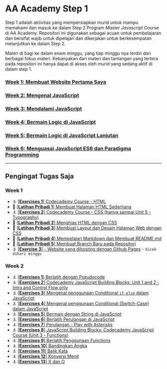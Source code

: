 # AA Academy Step 1

Step 1 adalah aktivitas yang mempersiapkan murid untuk mampu memahami dan masuk ke dalam Step 2 Program *Master Javascript* Course di AA Academy. Repositori ini digunakan sebagai acuan untuk pembelajaran dan bersifat wajib untuk dipelajari dan dikerjakan untuk berkesempatan melanjutkan ke dalam Step 2.

Materi di bagi ke dalam enam minggu, yang tiap minggu nya terdiri dari berbagai fokus materi. Kebanyakan dari materi dan tantangan yang tertera pada repositori ini hanya dapat di akses oleh murid yang sedang aktif di dalam step 1.

### [Week 1: Membuat Website Pertama Saya](./README-WEEK-1.md)
### [Week 2: Mengenal JavaScript](./README-WEEK-2.md)
### [Week 3: Mendalami JavaScript](./README-WEEK-3.md)
### [Week 4: Bermain Logic di JavaScript](./README-WEEK-4.md)
### [Week 5: Bermain Logic di JavaScript Lanjutan](./README-WEEK-5.md)
### [Week 6: Menguasai JavaScript ES6 dan Paradigma Programming](./README-WEEK-6.md)

----

## Pengingat Tugas Saja 

### Week 1

- :anchor:
[[**Exercises 1**] Codecademy Course - HTML](https://www.codecademy.com/learn/learn-html)
- 💪
[[**Latihan Pribadi 1**] Membuat Halaman HTML Sederhana](./modules/anchor-laman-web-pertamaku.md)
- :anchor: [[**Exercises 2**] Codecademy Course - CSS (hanya sampai Unit 5 - Typography)](https://www.codecademy.com/learn/learn-css)
- 💪 [[**Latihan Pribadi 2**] Menghias HTML dengan CSS](./modules/anchor-css-selector-and-styling.md)
- 💪 [[**Latihan Pribadi 3**] Membuat Layout dan Desain Halaman Web dengan CSS](./modules/anchor-css-layouting.md)
- 💪
[[**Latihan Pribadi 4**] Mempelajari Markdown dan Membuat README.md](./modules/markdown-anchor.md)
- 💪
[[**Latihan Pribadi 5**] Membuat Branch Baru pada Repositori](./modules/git-branch-anchor.md)
- :anchor:
[[**Exercise 3**] - Website yang dihosting dengan Github Pages](./modules/github-pages-rev.md) - `dicek dihari minggu`

### Week 2

- :anchor:
[[**Exercises 1**] Berlatih dengan Pseudocode](modules/challenge-main-pseudocode.md)
- :anchor:
[[**Exercises 2**] Codecademy JavaScript Building Blocks: Unit 1 and 2 - Intro and Control Flow only](https://www.codecademy.com/learn/learn-javascript)
- :anchor:
[[**Exercises 3**] Mengenal penggunaan Conditional `if-else` dalam JavaScript](modules/anchor-menggunakan-if-else.md)
- :anchor:
[[**Exercises 4**] Mengenal penggunaan Conditional (Switch-Case) dalam JavaScript](modules/anchor-switch-case.md)
- :anchor: [[**Exercises 5**] Bermain dengan String di JavaScript](modules/anchor-main-string.md)
- :anchor: [[**Exercises 6**] Berlatih Perulangan di JavaScript](modules/anchor-main-loop.md)
- :anchor: [[**Exercises 7**] Perulangan - Play with Asterisks](modules/anchor-main-loop-asterisks.md)
- :anchor:
[[**Exercises 8**] JavaScript Building Blocks: Codecademy JavaScript Course (Unit 3 - Functions)](https://www.codecademy.com/learn/learn-javascript)
- :anchor:
[[**Exercises 9**] Berlatih Penggunaan Functions](modules/anchor-basic-function.md)
- :anchor:
[[**Exercises 10**] Bandingkan Angka](/modules/challenge-bandingkan-angka.md)
- :anchor:
[[**Exercises 11**] Balik Kata](/modules/challenge-balik-kata.md)
- :anchor:
[[**Exercises 12**] Konversi Menit](/modules/challenge-konversi-menit.md)
- :anchor:
[[**Exercises 13**] X dan O](/modules/challenge-x-dan-o.md)


<!--
## Week 2 (13 poin)

1. Membuat thinking.html / leaarning.html
2. Menyelesaikan https://www.codecademy.com/learn/javascript unit 1 dan 2
3. Menyelesaikan codecademy https://www.codecademy.com/learn/javascript unit 3, 4, dan 5
4. Membuat Konversi Waktu
5. Membuat Order String
6. Membuat function palindrome
7. Membuat fungsi matematika dasar
8. Membuat permainan suit lokal
9. Menyelesaikan codecademy https://www.codecademy.com/learn/javascript unit 6, 7, dan 8
10. Membuat function format huruf
11. Membuat function separate number
12. Membuat function format angka
13. Membuat daftar kontak sederhana

## Week 3 (16 poin)

1. Challenge-Cek Bilangan Prima
2. Challenge-Index Bilangan Prima
3. Challenge-Jenis Bilangan
4. Challenge-Bilangan Faktor
5. Challenge-Faktor Prima
6. Challenge-Palindrome 2
7. Challenge-String Compression
8. Challenge-Cek String
9. Challenge-Remove Duplicate
10. Membuat permainan tebak angka
11. Challenge-Array 1
12. Challenge-Repeated Letter
13. Challenge-Pergeseran Huruf
14. Challenge-Pola Angka
15. Challenge-Cek Angka
16. Challenge-Konversi Huruf dan Angka

## Week 4 (6 poin)

1. Challenge-Menu Restaurant
2. Challenge-Recursive Range Angka
3. Challenge-Promo Menu
4. Challenge-Recursive is Even Number
5. Challenge-Promo Credit Card
6. Challenge-Recursive Angka Kuadrat -->
